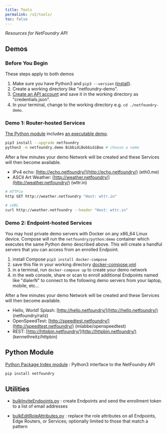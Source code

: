 ```yaml
---
title: Tools
permalink: /v2/tools/
toc: false
---
```


*Resources for NetFoundry API*

## Demos

### Before You Begin

These steps apply to both demos

1. Make sure you have Python3 and `pip3 --version` ([install](https://pip.pypa.io/en/stable/installing/)).
1. Create a working directory like "netfoundry-demo".
1. [Create an API account](/v2/guides/authentication/#get-an-api-account) and save it in the working directory as "credentials.json".
1. In your terminal, change to the working directory e.g. `cd ./netfoundry-demo`.

### Demo 1: Router-hosted Services

[The Python module](https://pypi.org/project/netfoundry/) includes [an executable demo](https://bitbucket.org/netfoundry/python-netfoundry/src/develop/netfoundry/demo.py).

```bash
pip3 install --upgrade netfoundry
python3 -m netfoundry.demo BibbidiBobbidiBoo # choose a name
```

After a few minutes your demo Network will be created and these Services will then become available.

* IPv4 echo: [http://echo.netfoundry/](http://echo.netfoundry/) (eth0.me)
* ASCII Art Weather: [http://weather.netfoundry/](http://weather.netfoundry/) (wttr.in)


```bash
# HTTPie
http GET http://weather.netfoundry "Host: wttr.in"
```

```bash
# cURL
curl http://weather.netfoundry --header "Host: wttr.in"
```

### Demo 2: Endpoint-hosted Services

You may host private demo servers with Docker on any x86_64 Linux device. Compose will run the `netfoundry/python:demo` container which executes the same Python demo described above. This will create a handful servers that you can access from an enrolled Endpoint.

1. install Compose `pip3 install docker-compose`
1. save this file in your working directory [docker-compose.yml](https://github.com/netfoundry/developer-tools/blob/master/Docker/docker-compose.yml)
1. in a terminal, run `docker-compose up` to create your demo network
1. in the web console, share or scan to enroll additional Endpoints named like "dialerN" to connect to the following demo servers from your laptop, mobile, etc...

After a few minutes your demo Network will be created and these Services will then become available.

* Hello, World! Splash: [http://hello.netfoundry/](http://hello.netfoundry/) (netfoundry/railz)
* OpenSpeedTest: [http://speedtest.netfoundry/](http://speedtest.netfoundry/) (mlabbe/openspeedtest)
* REST: [http://httpbin.netfoundry/](http://httpbin.netfoundry/) (kennethreitz/httpbin)

## Python Module

[Python Package Index module](https://pypi.org/project/netfoundry/)
: Python3 interface to the NetFoundry API

```bash
pip install netfoundry
```

## Utilities

* [bulkInviteEndpoints.py](https://github.com/netfoundry/developer-tools/blob/master/bulkInviteEndpoints.py)
: create Endpoints and send the enrollment token to a list of email addresses

* [bulkEditRoleAttributes.py](https://github.com/netfoundry/developer-tools/blob/master/bulkEditRoleAttributes.py)
: replace the role attributes on all Endpoints, Edge Routers, or Services; optionally limited to those that match a pattern
